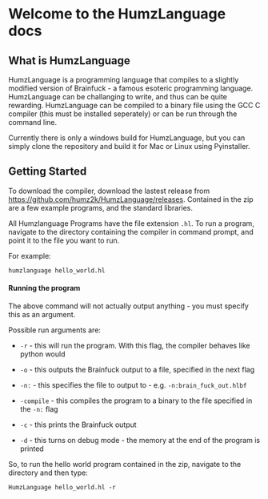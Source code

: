 # Welcome to the HumzLanguage docs

## What is HumzLanguage

HumzLanguage is a programming language that compiles to a slightly modified version of Brainfuck - a famous esoteric programming language. HumzLanguage can be challanging to write, and thus can be quite rewarding. HumzLanguage can be compiled to a binary file using the GCC C compiler (this must be installed seperately) or can be run through the command line.

Currently there is only a windows build for HumzLanguage, but you can simply clone the repository and build it for Mac or Linux using Pyinstaller.


## Getting Started

To download the compiler, download the lastest release from https://github.com/humz2k/HumzLanguage/releases. Contained in the zip are a few example programs, and the standard libraries.

All Humzlanguage Programs have the file extension `.hl`. To run a program, navigate to the directory containing the compiler in command prompt, and point it to the file you want to run.

For example:

`humzlanguage hello_world.hl`

#### Running the program

The above command will not actually output anything - you must specify this as an argument.

Possible run arguments are:


* `-r` - this will run the program. With this flag, the compiler behaves like python would

* `-o` - this outputs the Brainfuck output to a file, specified in the next flag

* `-n:` - this specifies the file to output to - e.g. `-n:brain_fuck_out.hlbf`

* `-compile` - this compiles the program to a binary to the file specified in the `-n:` flag

* `-c` - this prints the Brainfuck output

* `-d` - this turns on debug mode - the memory at the end of the program is printed

So, to run the hello world program contained in the zip, navigate to the directory and then type:

`HumzLanguage hello_world.hl -r`
